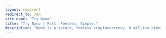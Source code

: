 ```yaml
---
layout: redirect
redirect_to: /en
site_name: "Try Nano"
title: "Try Nano | Fast, Feeless, Simple."
description: "Nano is a secure, feeless cryptocurrency. 6 million times greener than Bitcoin. As fast as a credit card. Experience Nano first-hand in under 5 minutes."
---
```

